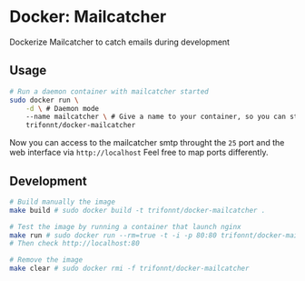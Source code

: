 Docker: Mailcatcher
===================

Dockerize Mailcatcher to catch emails during development

Usage
-----

```sh
# Run a daemon container with mailcatcher started
sudo docker run \
    -d \ # Daemon mode
    --name mailcatcher \ # Give a name to your container, so you can start/stop or link it later
    trifonnt/docker-mailcatcher
```

Now you can access to the mailcatcher smtp throught the `25` port and the web interface via `http://localhost`
Feel free to map ports differently.

Development
-----------

```sh
# Build manually the image
make build # sudo docker build -t trifonnt/docker-mailcatcher .

# Test the image by running a container that launch nginx
make run # sudo docker run --rm=true -t -i -p 80:80 trifonnt/docker-mailcatcher
# Then check http://localhost:80

# Remove the image
make clear # sudo docker rmi -f trifonnt/docker-mailcatcher
```
